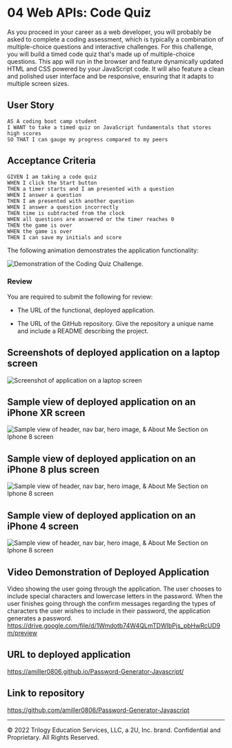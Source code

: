 # 04 Web APIs: Code Quiz

As you proceed in your career as a web developer, you will probably be asked to complete a coding assessment, which is typically a combination of multiple-choice questions and interactive challenges. For this challenge, you will build a timed code quiz that's made up of multiple-choice questions. This app will run in the browser and feature dynamically updated HTML and CSS powered by your JavaScript code. It will also feature a clean and polished user interface and be responsive, ensuring that it adapts to multiple screen sizes.

## User Story

```
AS A coding boot camp student
I WANT to take a timed quiz on JavaScript fundamentals that stores high scores
SO THAT I can gauge my progress compared to my peers
```

## Acceptance Criteria

```
GIVEN I am taking a code quiz
WHEN I click the Start button
THEN a timer starts and I am presented with a question
WHEN I answer a question
THEN I am presented with another question
WHEN I answer a question incorrectly
THEN time is subtracted from the clock
WHEN all questions are answered or the timer reaches 0
THEN the game is over
WHEN the game is over
THEN I can save my initials and score
```

The following animation demonstrates the application functionality:

![Demonstration of the Coding Quiz Challenge.](./Assets/04-web-apis-homework-demo.gif)

### Review

You are required to submit the following for review:

* The URL of the functional, deployed application.

* The URL of the GitHub repository. Give the repository a unique name and include a README describing the project.

<!-- TODO: FILL THIS IN  -->
## Screenshots of deployed application on a laptop screen 
![Screenshot of application on a laptop screen](assets/images/fullscreen-screenshot.jpg)

## Sample view of deployed application on an iPhone XR screen 
![Sample view of header, nav bar, hero image, & About Me Section on Iphone 8 screen](assets/images/iphoneXR-screenshot.jpg)

## Sample view of deployed application on an iPhone 8 plus screen 
![Sample view of header, nav bar, hero image, & About Me Section on Iphone 8 screen](assets/images/iphone8plus-screenshot.jpg)

## Sample view of deployed application on an iPhone 4 screen 
![Sample view of header, nav bar, hero image, & About Me Section on Iphone 8 screen](assets/images/iphone4-screenshot.jpg)

## Video Demonstration of Deployed Application
Video showing the user going through the application. The user chooses to include special characters and lowercase letters in the password. When the user finishes going through the confirm messages regarding the types of characters the user wishes to include in their password, the application generates a password.
https://drive.google.com/file/d/1Wmdotb74W4QLmTDWIbPjs_pbHwRcUD9m/preview

## URL to deployed application
https://amiller0806.github.io/Password-Generator-Javascript/ 

## Link to repository
https://github.com/amiller0806/Password-Generator-Javascript 

---
© 2022 Trilogy Education Services, LLC, a 2U, Inc. brand. Confidential and Proprietary. All Rights Reserved.
